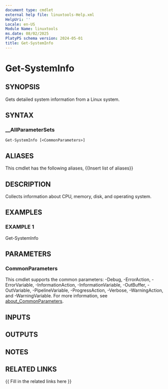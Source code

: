 ```yaml
---
document type: cmdlet
external help file: linuxtools-Help.xml
HelpUri: ''
Locale: en-US
Module Name: linuxtools
ms.date: 08/02/2025
PlatyPS schema version: 2024-05-01
title: Get-SystemInfo
---
```


# Get-SystemInfo

## SYNOPSIS

Gets detailed system information from a Linux system.

## SYNTAX

### __AllParameterSets

```
Get-SystemInfo [<CommonParameters>]
```

## ALIASES

This cmdlet has the following aliases,
  {{Insert list of aliases}}

## DESCRIPTION

Collects information about CPU, memory, disk, and operating system.

## EXAMPLES

### EXAMPLE 1

Get-SystemInfo

## PARAMETERS

### CommonParameters

This cmdlet supports the common parameters: -Debug, -ErrorAction, -ErrorVariable,
-InformationAction, -InformationVariable, -OutBuffer, -OutVariable, -PipelineVariable,
-ProgressAction, -Verbose, -WarningAction, and -WarningVariable. For more information, see
[about_CommonParameters](https://go.microsoft.com/fwlink/?LinkID=113216).

## INPUTS

## OUTPUTS

## NOTES

## RELATED LINKS

{{ Fill in the related links here }}

